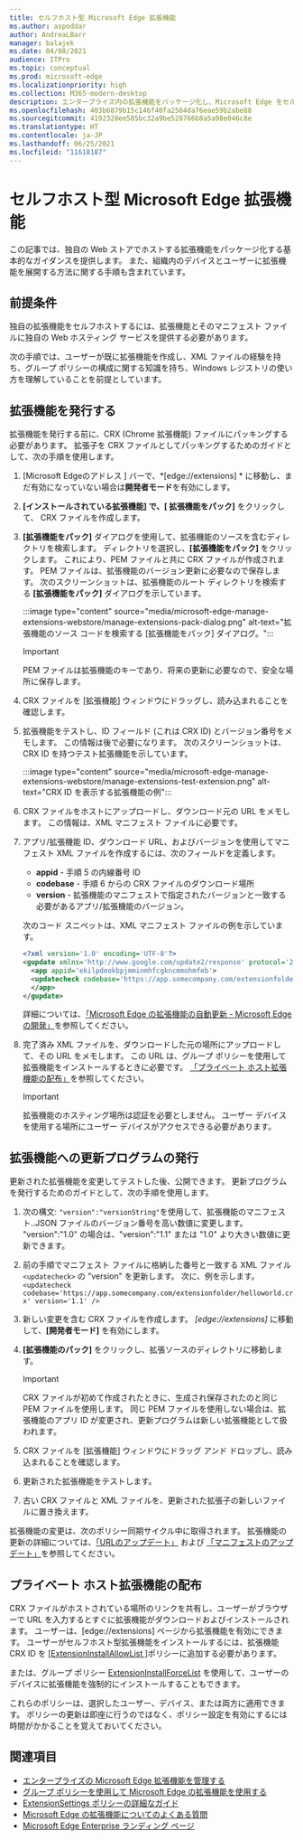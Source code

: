 ```yaml
---
title: セルフホスト型 Microsoft Edge 拡張機能
ms.author: aspoddar
author: AndreaLBarr
manager: balajek
ms.date: 04/08/2021
audience: ITPro
ms.topic: conceptual
ms.prod: microsoft-edge
ms.localizationpriority: high
ms.collection: M365-modern-desktop
description: エンタープライズ内の拡張機能をパッケージ化し、Microsoft Edge をセルフホストする方法について説明します。
ms.openlocfilehash: 403b6879b15c146f40fa2564da76eae59b2abe88
ms.sourcegitcommit: 4192328ee585bc32a9be528766b8a5a98e046c8e
ms.translationtype: HT
ms.contentlocale: ja-JP
ms.lasthandoff: 06/25/2021
ms.locfileid: "11618187"
---
```

# <a name="self-host-microsoft-edge-extensions"></a>セルフホスト型 Microsoft Edge 拡張機能

この記事では、独自の Web ストアでホストする拡張機能をパッケージ化する基本的なガイダンスを提供します。 また、組織内のデバイスとユーザーに拡張機能を展開する方法に関する手順も含まれています。

## <a name="prerequisites"></a>前提条件

独自の拡張機能をセルフホストするには、拡張機能とそのマニフェスト ファイルに独自の Web ホスティング サービスを提供する必要があります。

 次の手順では、ユーザーが既に拡張機能を作成し、XML ファイルの経験を持ち、グループ ポリシーの構成に関する知識を持ち、Windows レジストリの使い方を理解していることを前提としています。

## <a name="publish-an-extension"></a>拡張機能を発行する

拡張機能を発行する前に、CRX (Chrome 拡張機能) ファイルにパッキングする必要があります。 拡張子を CRX ファイルとしてパッキングするためのガイドとして、次の手順を使用します。

1. [Microsoft Edgeのアドレス ] バーで、*[edge://extensions] * に移動し、まだ有効になっていない場合は**開発者モード**を有効にします。 
2. **[インストールされている拡張機能] **で、**[ 拡張機能をパック]** をクリックして、 CRX ファイルを作成します。
3. **[拡張機能をパック]** ダイアログを使用して、拡張機能のソースを含むディレクトリを検索します。 ディレクトリを選択し、**[拡張機能をパック]** をクリックします。  これにより、PEM ファイルと共に CRX ファイルが作成されます。 PEM ファイルは、拡張機能のバージョン更新に必要なので保存します。 次のスクリーンショットは、拡張機能のルート ディレクトリを検索する **[拡張機能をパック]** ダイアログを示しています。

   :::image type="content" source="media/microsoft-edge-manage-extensions-webstore/manage-extensions-pack-dialog.png" alt-text="拡張機能のソース コードを検索する [拡張機能をパック] ダイアログ。":::

   > [!IMPORTANT]
   > PEM ファイルは拡張機能のキーであり、将来の更新に必要なので、安全な場所に保存します。

4. CRX ファイルを [拡張機能] ウィンドウにドラッグし、読み込まれることを確認します。
5. 拡張機能をテストし、ID フィールド (これは CRX ID) とバージョン番号をメモします。 この情報は後で必要になります。 次のスクリーンショットは、CRX ID を持つテスト拡張機能を示しています。

   :::image type="content" source="media/microsoft-edge-manage-extensions-webstore/manage-extensions-test-extension.png" alt-text="CRX ID を表示する拡張機能の例":::

6. CRX ファイルをホストにアップロードし、ダウンロード元の URL をメモします。 この情報は、XML マニフェスト ファイルに必要です。
7. アプリ/拡張機能 ID、ダウンロード URL、およびバージョンを使用してマニフェスト XML ファイルを作成するには、次のフィールドを定義します。  

   - **appid** - 手順 5 の内線番号 ID
   - **codebase** - 手順 6 からの CRX ファイルのダウンロード場所
   - **version** - 拡張機能のマニフェストで指定されたバージョンと一致する必要があるアプリ/拡張機能のバージョン。

   次のコード スニペットは、XML マニフェスト ファイルの例を示しています。

   ```xml
   <?xml version='1.0' encoding='UTF-8'?> 
   <gupdate xmlns='http://www.google.com/update2/response' protocol='2.0'> 
     <app appid='ekilpdeokbpjmminmhfcgkncmmohmfeb'> 
     <updatecheck codebase='https://app.somecompany.com/extensionfolder/helloworld.crx' version='1.0' /> 
     </app> 
   </gupdate> 
   ```

   詳細については、[「Microsoft Edge の拡張機能の自動更新 - Microsoft Edge の開発」](/microsoft-edge/extensions-chromium/enterprise/auto-update)を参照してください。

8. 完了済み XML ファイルを、ダウンロードした元の場所にアップロードして、その URL をメモします。 この URL は、グループ ポリシーを使用して拡張機能をインストールするときに必要です。 [「プライベート ホスト拡張機能の配布」](#distribute-a-privately-hosted-extension)を参照してください。

   > [!IMPORTANT]
   > 拡張機能のホスティング場所は認証を必要としません。 ユーザー デバイスを使用する場所にユーザー デバイスがアクセスできる必要があります。

## <a name="publish-updates-to-an-extension"></a>拡張機能への更新プログラムの発行

更新された拡張機能を変更してテストした後、公開できます。 更新プログラムを発行するためのガイドとして、次の手順を使用します。

1. 次の構文: `"version":"versionString"`を使用して、拡張機能のマニフェスト..JSON ファイルのバージョン番号を高い数値に変更します。 "version":"1.0" の場合は、"version":"1.1" または "1.0" より大きい数値に更新できます。
2. 前の手順でマニフェスト ファイルに格納した番号と一致する XML ファイル`<updatecheck>` の "version" を更新します。 次に、例を示します。<br>`<updatecheck codebase='https://app.somecompany.com/extensionfolder/helloworld.crx' version='1.1' />`
3. 新しい変更を含む CRX ファイルを作成します。 *[edge://extensions]* に移動して、**[開発者モード]** を有効にします。
4. **[拡張機能のパック]** をクリックし、拡張ソースのディレクトリに移動します。

   > [!IMPORTANT]
   > CRX ファイルが初めて作成されたときに、生成され保存されたのと同じ PEM ファイルを使用します。 同じ PEM ファイルを使用しない場合は、拡張機能のアプリ ID が変更され、更新プログラムは新しい拡張機能として扱われます。

5. CRX ファイルを [拡張機能] ウィンドウにドラッグ アンド ドロップし、読み込まれることを確認します。
6. 更新された拡張機能をテストします。
7. 古い CRX ファイルと XML ファイルを、更新された拡張子の新しいファイルに置き換えます。

拡張機能の変更は、次のポリシー同期サイクル中に取得されます。 拡張機能の更新の詳細については、[「URLのアップデート」](/microsoft-edge/extensions-chromium/enterprise/auto-update#update-url) および [「マニフェストのアップデート」](/microsoft-edge/extensions-chromium/enterprise/auto-update#updated-manifest)を参照してください。

## <a name="distribute-a-privately-hosted-extension"></a>プライベート ホスト拡張機能の配布

CRX ファイルがホストされている場所のリンクを共有し、ユーザーがブラウザーで URL を入力するとすぐに拡張機能がダウンロードおよびインストールされます。 ユーザーは、[edge://extensions] ページから拡張機能を有効にできます。 ユーザーがセルフホスト型拡張機能をインストールするには、拡張機能 CRX ID を [[ExtensionInstallAllowList ]](/deployedge/microsoft-edge-policies#extensioninstallallowlist)ポリシーに追加する必要があります。

または、グループ ポリシー [ExtensionInstallForceList](/deployedge/microsoft-edge-manage-extensions-policies#force-install-an-extension) を使用して、ユーザーのデバイスに拡張機能を強制的にインストールすることもできます。

これらのポリシーは、選択したユーザー、デバイス、または両方に適用できます。 ポリシーの更新は即座に行うのではなく、ポリシー設定を有効にするには時間がかかることを覚えておいてください。

## <a name="see-also"></a>関連項目

- [エンタープライズの Microsoft Edge 拡張機能を管理する](microsoft-edge-manage-extensions.md)
- [グループ ポリシーを使用して Microsoft Edge の拡張機能を使用する](microsoft-edge-manage-extensions-policies.md)
- [ExtensionSettings ポリシーの詳細なガイド](microsoft-edge-manage-extensions-ref-guide.md)
- [Microsoft Edge の拡張機能についてのよくある質問](microsoft-edge-manage-extensions-faq.md)
- [Microsoft Edge Enterprise ランディング ページ](https://aka.ms/EdgeEnterprise)
